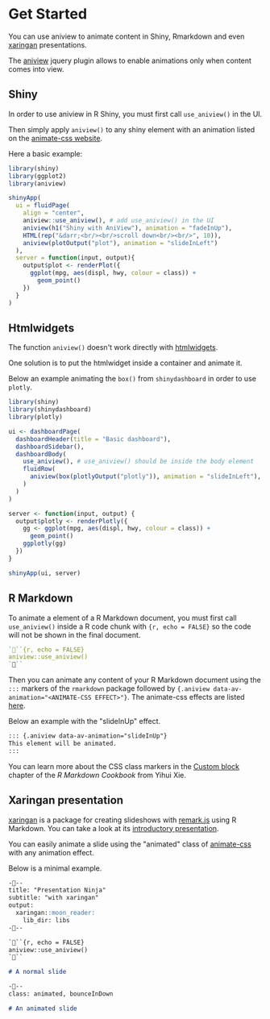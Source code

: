 # Get Started

You can use aniview to animate content in Shiny, Rmarkdown and even [xaringan](https://github.com/yihui/xaringan) presentations.

The [aniview](https://jjcosgrove.github.io/jquery-aniview/) jquery plugin allows to enable animations only when content comes into view.

## Shiny

In order to use aniview in R Shiny, you must first call `use_aniview()` in the UI. 

Then simply apply `aniview()` to any shiny element with an animation listed on the [animate-css website](https://daneden.github.io/animate.css/).

Here a basic example:

```r
library(shiny)
library(ggplot2)
library(aniview)

shinyApp(
  ui = fluidPage(
    align = "center",
    aniview::use_aniview(), # add use_aniview() in the UI
    aniview(h1("Shiny with AniView"), animation = "fadeInUp"),
    HTML(rep("&darr;<br/><br/>scroll down<br/><br/>", 10)),
    aniview(plotOutput("plot"), animation = "slideInLeft")
  ),
  server = function(input, output){
    output$plot <- renderPlot({
      ggplot(mpg, aes(displ, hwy, colour = class)) + 
        geom_point()
    })
  }
)
```

## Htmlwidgets

The function `aniview()` doesn't work directly with [htmlwidgets](https://www.htmlwidgets.org/).

One solution is to put the htmlwidget inside a container and animate it.

Below an example animating the `box()` from `shinydashboard` in order to use `plotly`.

```r
library(shiny)
library(shinydashboard)
library(plotly)

ui <- dashboardPage(
  dashboardHeader(title = "Basic dashboard"),
  dashboardSidebar(),
  dashboardBody(
    use_aniview(), # use_aniview() should be inside the body element
    fluidRow(
      aniview(box(plotlyOutput("plotly")), animation = "slideInLeft"),
    )
  )
)

server <- function(input, output) {
  output$plotly <- renderPlotly({
    gg <- ggplot(mpg, aes(displ, hwy, colour = class)) + 
      geom_point()
    ggplotly(gg)
  })
}

shinyApp(ui, server)
```

## R Markdown

To animate a element of a R Markdown document, you must first call `use_aniview()` inside a R code chunk with ```{r, echo = FALSE}``` so the code will not be shown in the final document.

```r
```{r, echo = FALSE}
aniview::use_aniview()
```
```

Then you can animate any content of your R Markdown document using the `:::` markers of the `rmarkdown` package followed by `{.aniview data-av-animation="<ANIMATE-CSS EFFECT>"}`. The animate-css effects are listed [here](https://daneden.github.io/animate.css/).

Below an example with the "slideInUp" effect.

```md
::: {.aniview data-av-animation="slideInUp"}
This element will be animated.
:::
```

You can learn more about the CSS class markers in the [Custom block](https://bookdown.org/yihui/rmarkdown-cookbook/custom-blocks.html) chapter of the *R Markdown Cookbook* from Yihui Xie.

## Xaringan presentation

[xaringan](https://github.com/yihui/xaringan) is a package for creating slideshows with [remark.js](https://github.com/gnab/remark) using R Markdown. You can take a look at its [introductory presentation](https://slides.yihui.name/xaringan/).

You can easily animate a slide using the "animated" class of [animate-css](https://daneden.github.io/animate.css/) with any animation effect.

Below is a minimal example.

```md
---
title: "Presentation Ninja"
subtitle: "with xaringan"
output:
  xaringan::moon_reader:
    lib_dir: libs
---

```{r, echo = FALSE}
aniview::use_aniview()
```

# A normal slide

---
class: animated, bounceInDown

# An animated slide
```
